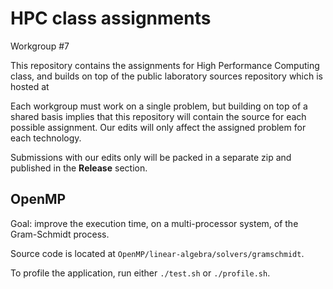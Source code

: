 # HPC class assignments

Workgroup #7

This repository contains the assignments for High Performance Computing class, and builds on top of the
public laboratory sources repository which is hosted at

[](https://git.hipert.unimore.it/hpc_class/hpc-lab-assignment-repo.git)

Each workgroup must work on a single problem, but building on top of a shared basis implies that this repository
will contain the source for each possible assignment. Our edits will only affect the assigned problem for each
technology.

Submissions with our edits only will be packed in a separate zip and published in the **Release** section.

## OpenMP

Goal: improve the execution time, on a multi-processor system, of the Gram-Schmidt process.

Source code is located at `OpenMP/linear-algebra/solvers/gramschmidt`.

To profile the application, run either `./test.sh` or `./profile.sh`.
